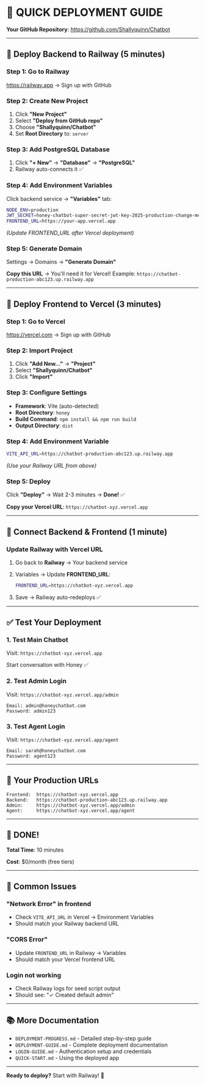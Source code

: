 # 🚀 QUICK DEPLOYMENT GUIDE

**Your GitHub Repository**: <https://github.com/Shallyquinn/Chatbot>

---

## 🎯 Deploy Backend to Railway (5 minutes)

### Step 1: Go to Railway

<https://railway.app> → Sign up with GitHub

### Step 2: Create New Project

1. Click **"New Project"**
2. Select **"Deploy from GitHub repo"**
3. Choose **"Shallyquinn/Chatbot"**
4. Set **Root Directory** to: `server`

### Step 3: Add PostgreSQL Database

1. Click **"+ New"** → **"Database"** → **"PostgreSQL"**
2. Railway auto-connects it ✅

### Step 4: Add Environment Variables

Click backend service → **"Variables"** tab:

```bash
NODE_ENV=production
JWT_SECRET=honey-chatbot-super-secret-jwt-key-2025-production-change-me
FRONTEND_URL=https://your-app.vercel.app
```

*(Update FRONTEND_URL after Vercel deployment)*

### Step 5: Generate Domain

Settings → Domains → **"Generate Domain"**

**Copy this URL** → You'll need it for Vercel! Example: `https://chatbot-production-abc123.up.railway.app`

---

## 🎯 Deploy Frontend to Vercel (3 minutes)

### Step 1: Go to Vercel

<https://vercel.com> → Sign up with GitHub

### Step 2: Import Project

1. Click **"Add New..."** → **"Project"**
2. Select **"Shallyquinn/Chatbot"**
3. Click **"Import"**

### Step 3: Configure Settings

- **Framework**: Vite (auto-detected)
- **Root Directory**: `honey`
- **Build Command**: `npm install && npm run build`
- **Output Directory**: `dist`

### Step 4: Add Environment Variable

```bash
VITE_API_URL=https://chatbot-production-abc123.up.railway.app
```

*(Use your Railway URL from above)*

### Step 5: Deploy

Click **"Deploy"** → Wait 2-3 minutes → **Done!** ✅

**Copy your Vercel URL**: `https://chatbot-xyz.vercel.app`

---

## 🔗 Connect Backend & Frontend (1 minute)

### Update Railway with Vercel URL

1. Go back to **Railway** → Your backend service
2. Variables → Update **FRONTEND_URL**:

   ```bash
   FRONTEND_URL=https://chatbot-xyz.vercel.app
   ```

3. Save → Railway auto-redeploys ✅

---

## ✅ Test Your Deployment

### 1. Test Main Chatbot

Visit: `https://chatbot-xyz.vercel.app`

Start conversation with Honey ✅

### 2. Test Admin Login

Visit: `https://chatbot-xyz.vercel.app/admin`

```text
Email: admin@honeychatbot.com
Password: admin123
```

### 3. Test Agent Login

Visit: `https://chatbot-xyz.vercel.app/agent`

```text
Email: sarah@honeychatbot.com
Password: agent123
```

---

## 📝 Your Production URLs

```text
Frontend:  https://chatbot-xyz.vercel.app
Backend:   https://chatbot-production-abc123.up.railway.app
Admin:     https://chatbot-xyz.vercel.app/admin
Agent:     https://chatbot-xyz.vercel.app/agent
```

---

## 🎉 DONE!

**Total Time**: 10 minutes

**Cost**: $0/month (free tiers)

---

## 🔧 Common Issues

### "Network Error" in frontend

- Check `VITE_API_URL` in Vercel → Environment Variables
- Should match your Railway backend URL

### "CORS Error"

- Update `FRONTEND_URL` in Railway → Variables
- Should match your Vercel frontend URL

### Login not working

- Check Railway logs for seed script output
- Should see: "✓ Created default admin"

---

## 📚 More Documentation

- `DEPLOYMENT-PROGRESS.md` - Detailed step-by-step guide
- `DEPLOYMENT-GUIDE.md` - Complete deployment documentation
- `LOGIN-GUIDE.md` - Authentication setup and credentials
- `QUICK-START.md` - Using the deployed app

---

**Ready to deploy?** Start with Railway! 🚀
